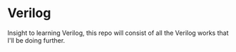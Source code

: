 # Verilog
Insight to learning Verilog, this repo will consist of all the Verilog works that I'll be doing further.
